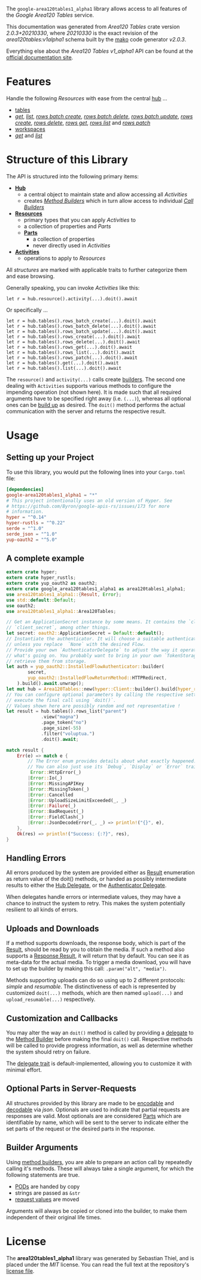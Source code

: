 <!---
DO NOT EDIT !
This file was generated automatically from 'src/mako/api/README.md.mako'
DO NOT EDIT !
-->
The `google-area120tables1_alpha1` library allows access to all features of the *Google Area120 Tables* service.

This documentation was generated from *Area120 Tables* crate version *2.0.3+20210330*, where *20210330* is the exact revision of the *area120tables:v1alpha1* schema built by the [mako](http://www.makotemplates.org/) code generator *v2.0.3*.

Everything else about the *Area120 Tables* *v1_alpha1* API can be found at the
[official documentation site](https://support.google.com/area120-tables/answer/10011390).
# Features

Handle the following *Resources* with ease from the central [hub](https://docs.rs/google-area120tables1_alpha1/2.0.3+20210330/google_area120tables1_alpha1/Area120Tables) ... 

* [tables](https://docs.rs/google-area120tables1_alpha1/2.0.3+20210330/google_area120tables1_alpha1/api::Table)
 * [*get*](https://docs.rs/google-area120tables1_alpha1/2.0.3+20210330/google_area120tables1_alpha1/api::TableGetCall), [*list*](https://docs.rs/google-area120tables1_alpha1/2.0.3+20210330/google_area120tables1_alpha1/api::TableListCall), [*rows batch create*](https://docs.rs/google-area120tables1_alpha1/2.0.3+20210330/google_area120tables1_alpha1/api::TableRowBatchCreateCall), [*rows batch delete*](https://docs.rs/google-area120tables1_alpha1/2.0.3+20210330/google_area120tables1_alpha1/api::TableRowBatchDeleteCall), [*rows batch update*](https://docs.rs/google-area120tables1_alpha1/2.0.3+20210330/google_area120tables1_alpha1/api::TableRowBatchUpdateCall), [*rows create*](https://docs.rs/google-area120tables1_alpha1/2.0.3+20210330/google_area120tables1_alpha1/api::TableRowCreateCall), [*rows delete*](https://docs.rs/google-area120tables1_alpha1/2.0.3+20210330/google_area120tables1_alpha1/api::TableRowDeleteCall), [*rows get*](https://docs.rs/google-area120tables1_alpha1/2.0.3+20210330/google_area120tables1_alpha1/api::TableRowGetCall), [*rows list*](https://docs.rs/google-area120tables1_alpha1/2.0.3+20210330/google_area120tables1_alpha1/api::TableRowListCall) and [*rows patch*](https://docs.rs/google-area120tables1_alpha1/2.0.3+20210330/google_area120tables1_alpha1/api::TableRowPatchCall)
* [workspaces](https://docs.rs/google-area120tables1_alpha1/2.0.3+20210330/google_area120tables1_alpha1/api::Workspace)
 * [*get*](https://docs.rs/google-area120tables1_alpha1/2.0.3+20210330/google_area120tables1_alpha1/api::WorkspaceGetCall) and [*list*](https://docs.rs/google-area120tables1_alpha1/2.0.3+20210330/google_area120tables1_alpha1/api::WorkspaceListCall)




# Structure of this Library

The API is structured into the following primary items:

* **[Hub](https://docs.rs/google-area120tables1_alpha1/2.0.3+20210330/google_area120tables1_alpha1/Area120Tables)**
    * a central object to maintain state and allow accessing all *Activities*
    * creates [*Method Builders*](https://docs.rs/google-area120tables1_alpha1/2.0.3+20210330/google_area120tables1_alpha1/client::MethodsBuilder) which in turn
      allow access to individual [*Call Builders*](https://docs.rs/google-area120tables1_alpha1/2.0.3+20210330/google_area120tables1_alpha1/client::CallBuilder)
* **[Resources](https://docs.rs/google-area120tables1_alpha1/2.0.3+20210330/google_area120tables1_alpha1/client::Resource)**
    * primary types that you can apply *Activities* to
    * a collection of properties and *Parts*
    * **[Parts](https://docs.rs/google-area120tables1_alpha1/2.0.3+20210330/google_area120tables1_alpha1/client::Part)**
        * a collection of properties
        * never directly used in *Activities*
* **[Activities](https://docs.rs/google-area120tables1_alpha1/2.0.3+20210330/google_area120tables1_alpha1/client::CallBuilder)**
    * operations to apply to *Resources*

All *structures* are marked with applicable traits to further categorize them and ease browsing.

Generally speaking, you can invoke *Activities* like this:

```Rust,ignore
let r = hub.resource().activity(...).doit().await
```

Or specifically ...

```ignore
let r = hub.tables().rows_batch_create(...).doit().await
let r = hub.tables().rows_batch_delete(...).doit().await
let r = hub.tables().rows_batch_update(...).doit().await
let r = hub.tables().rows_create(...).doit().await
let r = hub.tables().rows_delete(...).doit().await
let r = hub.tables().rows_get(...).doit().await
let r = hub.tables().rows_list(...).doit().await
let r = hub.tables().rows_patch(...).doit().await
let r = hub.tables().get(...).doit().await
let r = hub.tables().list(...).doit().await
```

The `resource()` and `activity(...)` calls create [builders][builder-pattern]. The second one dealing with `Activities` 
supports various methods to configure the impending operation (not shown here). It is made such that all required arguments have to be 
specified right away (i.e. `(...)`), whereas all optional ones can be [build up][builder-pattern] as desired.
The `doit()` method performs the actual communication with the server and returns the respective result.

# Usage

## Setting up your Project

To use this library, you would put the following lines into your `Cargo.toml` file:

```toml
[dependencies]
google-area120tables1_alpha1 = "*"
# This project intentionally uses an old version of Hyper. See
# https://github.com/Byron/google-apis-rs/issues/173 for more
# information.
hyper = "^0.14"
hyper-rustls = "^0.22"
serde = "^1.0"
serde_json = "^1.0"
yup-oauth2 = "^5.0"
```

## A complete example

```Rust
extern crate hyper;
extern crate hyper_rustls;
extern crate yup_oauth2 as oauth2;
extern crate google_area120tables1_alpha1 as area120tables1_alpha1;
use area120tables1_alpha1::{Result, Error};
use std::default::Default;
use oauth2;
use area120tables1_alpha1::Area120Tables;

// Get an ApplicationSecret instance by some means. It contains the `client_id` and 
// `client_secret`, among other things.
let secret: oauth2::ApplicationSecret = Default::default();
// Instantiate the authenticator. It will choose a suitable authentication flow for you, 
// unless you replace  `None` with the desired Flow.
// Provide your own `AuthenticatorDelegate` to adjust the way it operates and get feedback about 
// what's going on. You probably want to bring in your own `TokenStorage` to persist tokens and
// retrieve them from storage.
let auth = yup_oauth2::InstalledFlowAuthenticator::builder(
        secret,
        yup_oauth2::InstalledFlowReturnMethod::HTTPRedirect,
    ).build().await.unwrap();
let mut hub = Area120Tables::new(hyper::Client::builder().build(hyper_rustls::HttpsConnector::with_native_roots()), auth);
// You can configure optional parameters by calling the respective setters at will, and
// execute the final call using `doit()`.
// Values shown here are possibly random and not representative !
let result = hub.tables().rows_list("parent")
             .view("magna")
             .page_token("no")
             .page_size(-55)
             .filter("voluptua.")
             .doit().await;

match result {
    Err(e) => match e {
        // The Error enum provides details about what exactly happened.
        // You can also just use its `Debug`, `Display` or `Error` traits
         Error::HttpError(_)
        |Error::Io(_)
        |Error::MissingAPIKey
        |Error::MissingToken(_)
        |Error::Cancelled
        |Error::UploadSizeLimitExceeded(_, _)
        |Error::Failure(_)
        |Error::BadRequest(_)
        |Error::FieldClash(_)
        |Error::JsonDecodeError(_, _) => println!("{}", e),
    },
    Ok(res) => println!("Success: {:?}", res),
}

```
## Handling Errors

All errors produced by the system are provided either as [Result](https://docs.rs/google-area120tables1_alpha1/2.0.3+20210330/google_area120tables1_alpha1/client::Result) enumeration as return value of
the doit() methods, or handed as possibly intermediate results to either the 
[Hub Delegate](https://docs.rs/google-area120tables1_alpha1/2.0.3+20210330/google_area120tables1_alpha1/client::Delegate), or the [Authenticator Delegate](https://docs.rs/yup-oauth2/*/yup_oauth2/trait.AuthenticatorDelegate.html).

When delegates handle errors or intermediate values, they may have a chance to instruct the system to retry. This 
makes the system potentially resilient to all kinds of errors.

## Uploads and Downloads
If a method supports downloads, the response body, which is part of the [Result](https://docs.rs/google-area120tables1_alpha1/2.0.3+20210330/google_area120tables1_alpha1/client::Result), should be
read by you to obtain the media.
If such a method also supports a [Response Result](https://docs.rs/google-area120tables1_alpha1/2.0.3+20210330/google_area120tables1_alpha1/client::ResponseResult), it will return that by default.
You can see it as meta-data for the actual media. To trigger a media download, you will have to set up the builder by making
this call: `.param("alt", "media")`.

Methods supporting uploads can do so using up to 2 different protocols: 
*simple* and *resumable*. The distinctiveness of each is represented by customized 
`doit(...)` methods, which are then named `upload(...)` and `upload_resumable(...)` respectively.

## Customization and Callbacks

You may alter the way an `doit()` method is called by providing a [delegate](https://docs.rs/google-area120tables1_alpha1/2.0.3+20210330/google_area120tables1_alpha1/client::Delegate) to the 
[Method Builder](https://docs.rs/google-area120tables1_alpha1/2.0.3+20210330/google_area120tables1_alpha1/client::CallBuilder) before making the final `doit()` call. 
Respective methods will be called to provide progress information, as well as determine whether the system should 
retry on failure.

The [delegate trait](https://docs.rs/google-area120tables1_alpha1/2.0.3+20210330/google_area120tables1_alpha1/client::Delegate) is default-implemented, allowing you to customize it with minimal effort.

## Optional Parts in Server-Requests

All structures provided by this library are made to be [encodable](https://docs.rs/google-area120tables1_alpha1/2.0.3+20210330/google_area120tables1_alpha1/client::RequestValue) and 
[decodable](https://docs.rs/google-area120tables1_alpha1/2.0.3+20210330/google_area120tables1_alpha1/client::ResponseResult) via *json*. Optionals are used to indicate that partial requests are responses 
are valid.
Most optionals are are considered [Parts](https://docs.rs/google-area120tables1_alpha1/2.0.3+20210330/google_area120tables1_alpha1/client::Part) which are identifiable by name, which will be sent to 
the server to indicate either the set parts of the request or the desired parts in the response.

## Builder Arguments

Using [method builders](https://docs.rs/google-area120tables1_alpha1/2.0.3+20210330/google_area120tables1_alpha1/client::CallBuilder), you are able to prepare an action call by repeatedly calling it's methods.
These will always take a single argument, for which the following statements are true.

* [PODs][wiki-pod] are handed by copy
* strings are passed as `&str`
* [request values](https://docs.rs/google-area120tables1_alpha1/2.0.3+20210330/google_area120tables1_alpha1/client::RequestValue) are moved

Arguments will always be copied or cloned into the builder, to make them independent of their original life times.

[wiki-pod]: http://en.wikipedia.org/wiki/Plain_old_data_structure
[builder-pattern]: http://en.wikipedia.org/wiki/Builder_pattern
[google-go-api]: https://github.com/google/google-api-go-client

# License
The **area120tables1_alpha1** library was generated by Sebastian Thiel, and is placed 
under the *MIT* license.
You can read the full text at the repository's [license file][repo-license].

[repo-license]: https://github.com/Byron/google-apis-rsblob/main/LICENSE.md
